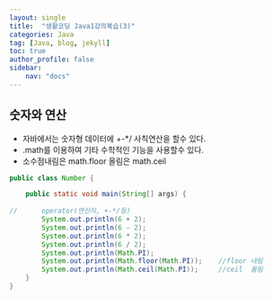 ```yaml
---
layout: single
title:  "생활코딩 Java1강의복습(3)"
categories: Java
tag: [Java, blog, jekyll]
toc: true
author_profile: false
sidebar:
    nav: "docs"
---
```

## 숫자와 연산

- 자바에서는 숫자형 데이터에 +-*/ 사칙연산을 할수 있다.
- .math를 이용하여 기타 수학적인 기능을 사용할수 있다.
- 소수점내림은 math.floor 올림은 math.ceil

```java
public class Number {

	public static void main(String[] args) {
	
//		operator(연산자, +-*/등)
		System.out.println(6 + 2);
		System.out.println(6 - 2);
		System.out.println(6 * 2);
		System.out.println(6 / 2);
		System.out.println(Math.PI);
		System.out.println(Math.floor(Math.PI));	//floor 내림 
		System.out.println(Math.ceil(Math.PI));		//ceil 	올림 
	}
}
```